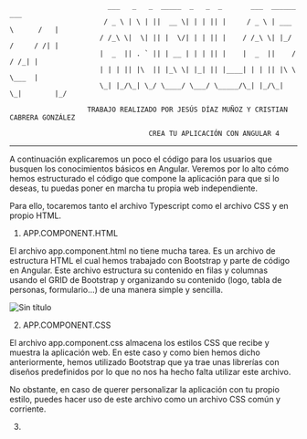                             ___   _   _  _____  _   _  _       ___  ______        ___
                           / _ \ | \ | ||  __ \| | | || |     / _ \ | ___ \      /   |
                          / /_\ \|  \| || |  \/| | | || |    / /_\ \| |_/ /     / /| |
                          |  _  || . ` || | __ | | | || |    |  _  ||    /     / /_| |
                          | | | || |\  || |_\ \| |_| || |____| | | || |\ \     \___  |
                          \_| |_/\_| \_/ \____/ \___/ \_____/\_| |_/\_| \_|        |_/

                       TRABAJO REALIZADO POR JESÚS DÍAZ MUÑOZ Y CRISTIAN CABRERA GONZÁLEZ
                       
                                      CREA TU APLICACIÓN CON ANGULAR 4

-----------------------------------------------------------------------------------------------------------


A continuación explicaremos un poco el código para los usuarios que busquen los conocimientos básicos en
Angular. Veremos por lo alto cómo hemos estructurado el código que compone la aplicación para que si lo
deseas, tu puedas poner en marcha tu propia web independiente.

Para ello, tocaremos tanto el archivo Typescript como el archivo CSS y en propio HTML.


1. APP.COMPONENT.HTML

El archivo app.component.html no tiene mucha tarea. Es un archivo de estructura HTML el cual hemos trabajado
con Bootstrap y parte de código en Angular. Este archivo estructura su contenido en filas y columnas usando
el GRID de Bootstrap y organizando su contenido (logo, tabla de personas, formulario...) de una manera
simple y sencilla.


![Sin título](https://user-images.githubusercontent.com/33510012/56500074-b22e4a80-6509-11e9-9d8b-4a525a77565d.png)


2. APP.COMPONENT.CSS

El archivo app.component.css almacena los estilos CSS que recibe y muestra la aplicación web. En este caso y
como bien hemos dicho anteriormente, hemos utilizado Bootstrap que ya trae unas librerías con diseños
predefinidos por lo que no nos ha hecho falta utilizar este archivo. 

No obstante, en caso de querer personalizar la aplicación con tu propio estilo, puedes hacer uso de este
archivo como un archivo CSS común y corriente.


3. 
